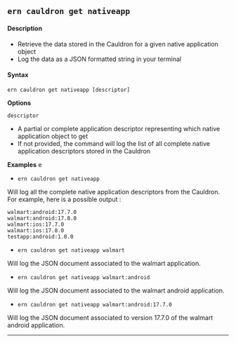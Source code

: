 ## `ern cauldron get nativeapp`

#### Description

* Retrieve the data stored in the Cauldron for a given native application object
* Log the data as a JSON formatted string in your terminal

#### Syntax

`ern cauldron get nativeapp [descriptor]`  

**Options**

`descriptor`

* A partial or complete application descriptor representing which native application object to get
* If not provided, the command will log the list of all complete native application descriptors stored in the Cauldron

**Examples**
e
* `ern cauldron get nativeapp`

Will log all the complete native application descriptors from the Cauldron.
For example, here is a possible output :

```
walmart:android:17.7.0
walmart:android:17.8.0
walmart:ios:17.7.0
walmart:ios:17.8.0
testapp:android:1.0.0
```

* `ern cauldron get nativeapp walmart`

Will log the JSON document associated to the walmart application.

* `ern cauldron get nativeapp walmart:android`

Will log the JSON document associated to the walmart android application.

* `ern cauldron get nativeapp walmart:android:17.7.0`

Will log the JSON document associated to version 17.7.0 of the walmart android application.
____
